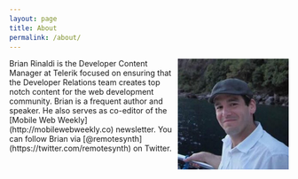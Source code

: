 ```yaml
---
layout: page
title: About
permalink: /about/
---
```


<img src="/images/brian_small.jpeg" align="right" width="200">
Brian Rinaldi is the Developer Content Manager at Telerik focused on ensuring that the Developer Relations team creates top notch content for the web development community. Brian is a frequent author and speaker. He also serves as co-editor of the [Mobile Web Weekly](http://mobilewebweekly.co) newsletter. You can follow Brian via [@remotesynth](https://twitter.com/remotesynth) on Twitter.
